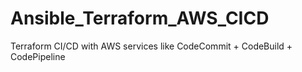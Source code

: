 # Ansible_Terraform_AWS_CICD
Terraform CI/CD with AWS services like CodeCommit + CodeBuild + CodePipeline
